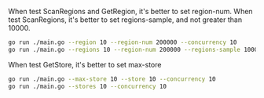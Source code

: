 When test ScanRegions and GetRegion, it's better to set region-num.
When test ScanRegions, it's better to set regions-sample, and not greater than 10000.
``` bash
go run ./main.go --region 10 --region-num 200000 --concurrency 10
go run ./main.go --regions 10 --region-num 200000 --regions-sample 1000 --concurrency 10
```

When test GetStore, it's better to set max-store
``` bash
go run ./main.go --max-store 10 --store 10 --concurrency 10
go run ./main.go --stores 10 --concurrency 10
```
